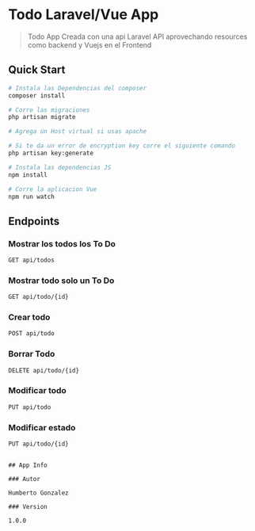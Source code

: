 # Todo Laravel/Vue App

> Todo App Creada con una api Laravel API aprovechando resources como backend y Vuejs en el Frontend

## Quick Start

``` bash
# Instala las Dependencias del composer
composer install

# Corre las migraciones
php artisan migrate

# Agrega un Host virtual si usas apache

# Si te da un error de encryption key corre el siguiente comando
php artisan key:generate

# Instala las dependencias JS
npm install

# Corre la aplicacion Vue
npm run watch
```

## Endpoints

### Mostrar los todos los To Do
``` bash
GET api/todos
```
### Mostrar todo solo un To Do
``` bash
GET api/todo/{id}
```
### Crear todo
``` bash
POST api/todo
```
### Borrar Todo
``` bash
DELETE api/todo/{id}
```

### Modificar todo
``` bash
PUT api/todo
```


### Modificar estado
``` bash
PUT api/todo/{id}
```
```

## App Info

### Autor

Humberto Gonzalez

### Version

1.0.0
